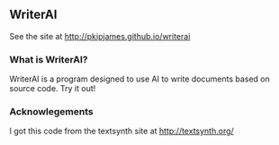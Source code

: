 ## WriterAI
See the site at http://pkipjames.github.io/writerai
<br/>
### What is WriterAI?
WriterAI is a program designed to use AI to write documents based on source code. Try it out!
<br/>
### Acknowlegements
I got this code from the textsynth site at http://textsynth.org/
